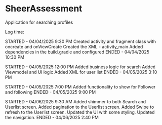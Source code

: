 # SheerAssessment
Application for searching profiles 

Log time: 

STARTED - 04/04/2025 9:30 PM
    Created activity and fragment class with oncreate and onViewCreate
    Created the XML - activity_main
    Added dependencies in the build.gradle and configured
ENDED - 04/04/2025 10:30 PM

STARTED - 04/05/2025 12:00 PM
    Added business logic for search 
    Added Viewmodel and UI logic 
    Added XML for user list
ENDED - 04/05/2025 3:10 PM

STARTED - 04/05/2025 7:00 PM
    Added functionality to show for Follower and following
ENDED - 04/05/2025 9:00 PM

STARTED - 04/06/2025 9:30 AM
    Added shimmer to both Search and Userlist screen.
    Added pagination to the Userlist screen.
    Added Swipe to refresh to the Userlist screen.
    Updated the UI with some styling.
    Updated the navigation.
ENDED - 04/06/2025 2:40 PM


